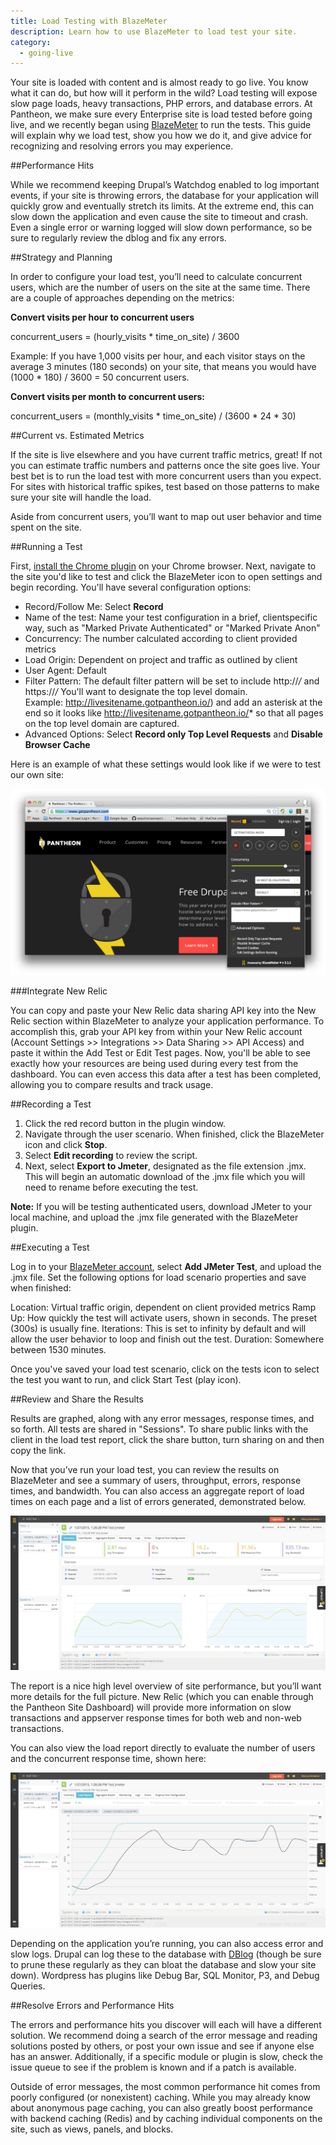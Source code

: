 ```yaml
---
title: Load Testing with BlazeMeter
description: Learn how to use BlazeMeter to load test your site.
category:
  - going-live
---
```

Your site is loaded with content and is almost ready to go live. You know what it can do, but how will it perform in the wild? Load testing will expose slow page loads, heavy transactions, PHP errors, and database errors. At Pantheon, we make sure every Enterprise site is load tested before going live, and we recently began using [BlazeMeter](http://blazemeter.com) to run the tests. This guide will explain why we load test, show you how we do it, and give advice for recognizing and resolving errors you may experience.

##Performance Hits

While we recommend keeping Drupal’s Watchdog enabled to log important events, if your site is throwing errors, the database for your application will quickly grow and eventually stretch its limits. At the extreme end, this can slow down the application and even cause the site to timeout and crash. Even a single error or warning logged will slow down performance, so be sure to regularly review the dblog and fix any errors.

##Strategy and Planning

In order to configure your load test, you’ll need to calculate concurrent users, which are the number of users on the site at the same time. There are a couple of approaches depending on the metrics:

**Convert visits per hour to concurrent users**

concurrent_users = (hourly_visits * time_on_site) / 3600

Example: If you have 1,000 visits per hour, and each visitor stays on the average 3 minutes (180 seconds) on your site, that means you would have (1000 * 180) / 3600 = 50 concurrent users.

**Convert visits per month to concurrent users:**

concurrent_users = (monthly_visits * time_on_site) / (3600 * 24 * 30)

##Current vs. Estimated Metrics

If the site is live elsewhere and you have current traffic metrics, great! If not you can estimate traffic numbers and patterns once the site goes live. Your best bet is to run the load test with more concurrent users than you expect. For sites with historical traffic spikes, test based on those patterns to make sure your site will handle the load.

Aside from concurrent users, you’ll want to map out user behavior and time spent on the site.


##Running a Test

First, [install the Chrome plugin](https://chrome.google.com/webstore/detail/blazemetertheloadtesti/mbopgmdnpcbohhpnfglgohlbhfongabi?hl=en) on your Chrome browser. Next, navigate to the site you'd like to test and click the BlazeMeter icon to open settings and begin recording. You'll have several configuration options:

- Record/Follow Me: Select **Record**
- Name of the test: Name your test configuration in a brief, clientspecific way, such as "Marked Private Authenticated" or "Marked Private Anon"
- Concurrency: The number calculated according to client provided metrics
- Load Origin: Dependent on project and traffic as outlined by client
- User Agent: Default
- Filter Pattern: The default filter pattern will be set to include http://*/* and https://*/* You'll want to designate the top level domain.  
Example: http://livesitename.gotpantheon.io/) and add an asterisk at the end so it looks like http://livesitename.gotpantheon.io/* so that all pages on the top level domain are captured.
- Advanced Options: Select **Record only Top Level Requests** and **Disable Browser Cache**

Here is an example of what these settings would look like if we were to test our own site:

![The BlazeMeter settings window](/source/docs/assets/images/blazemeter-settings-example.png)

###Integrate New Relic

You can copy and paste your New Relic data sharing API key into the New Relic section within BlazeMeter to analyze your application performance. To accomplish this, grab your API key from within your New Relic account (Account Settings >> Integrations >> Data Sharing >> API Access) and paste it within the Add Test or Edit Test pages. Now, you'll be able to see exactly how your resources are being used during every test from the dashboard. You can even access this data after a test has been completed, allowing you to compare results and track usage.

##Recording a Test

1. Click the red record button in the plugin window.
2. Navigate through the user scenario. When finished, click the BlazeMeter icon and click **Stop**.
3. Select **Edit recording** to review the script.
4. Next, select **Export to Jmeter**, designated as the file extension .jmx. This will begin an automatic download of the .jmx file which you will need to rename before executing the test.

**Note:** If you will be testing authenticated users, download JMeter to your local machine, and upload the .jmx file generated with the BlazeMeter plugin.

##Executing a Test

Log in to your [BlazeMeter account](https://a.blazemeter.com/user), select **Add JMeter Test**, and upload the .jmx file. Set the following options for load scenario properties and save when finished:

 Location: Virtual traffic origin, dependent on client provided metrics
 Ramp Up: How quickly the test will activate users, shown in seconds. The preset (300s) is usually fine.
 Iterations: This is set to infinity by default and will allow the user behavior to loop and finish out the test.
 Duration: Somewhere between 1530 minutes.

Once you've saved your load test scenario, click on the tests icon to select the test you want to run, and click Start Test (play icon).

##Review and Share the Results

Results are graphed, along with any error messages, response times, and so forth. All tests are shared in "Sessions". To share public links with the client in the load test report, click the share button, turn sharing on and then copy the link.

Now that you’ve run your load test, you can review the results on BlazeMeter and see a summary of users, throughput, errors, response times, and bandwidth. You can also access an aggregate report of load times on each page and a list of errors generated, demonstrated below.

![The BlazeMeter settings window](/source/docs/assets/images/blazemeter-review-results.png)

The report is a nice high level overview of site performance, but you’ll want more details for the full picture. New Relic (which you can enable through the Pantheon Site Dashboard) will provide more information on slow transactions and appserver response times for both web and non-web transactions.

You can also view the load report directly to evaluate the number of users and the concurrent response time, shown here:

![The BlazeMeter load report](/source/docs/assets/images/blazemeter-load-report.png)


Depending on the application you’re running, you can also access error and slow logs. Drupal can log these to the database with [DBlog](https://api.drupal.org/api/drupal/modules!dblog!dblog.module/7) (though be sure to prune these regularly as they can bloat the database and slow your site down). Wordpress has plugins like Debug Bar, SQL Monitor, P3, and Debug Queries.


##Resolve Errors and Performance Hits

The errors and performance hits you discover will each will have a different solution. We recommend doing a search of the error message and reading solutions posted by others, or post your own issue and see if anyone else has an answer. Additionally, if a specific module or plugin is slow, check the issue queue to see if the problem is known and if a patch is available.

Outside of error messages, the most common performance hit comes from poorly configured (or nonexistent) caching. While you may already know about anonymous page caching, you can also greatly boost performance with backend caching (Redis) and by caching individual components on the site, such as views, panels, and blocks.
